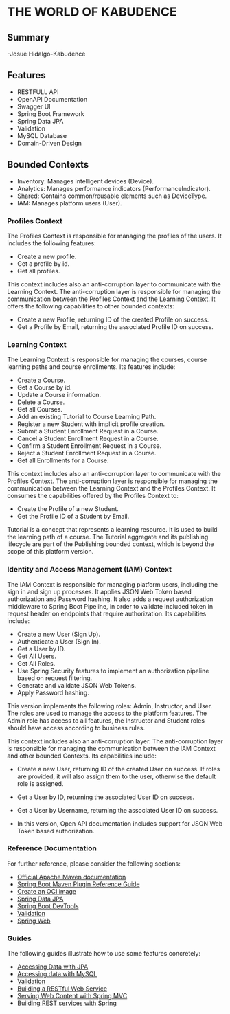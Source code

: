 # THE WORLD OF KABUDENCE

## Summary
-Josue Hidalgo-Kabudence
## Features
- RESTFULL API
- OpenAPI Documentation
- Swagger UI
- Spring Boot Framework
- Spring Data JPA
- Validation
- MySQL Database
- Domain-Driven Design

## Bounded Contexts
- Inventory: Manages intelligent devices (Device).
- Analytics: Manages performance indicators (PerformanceIndicator).
- Shared: Contains common/reusable elements such as DeviceType.
- IAM: Manages platform users (User).
### Profiles Context

The Profiles Context is responsible for managing the profiles of the users. It includes the following features:

- Create a new profile.
- Get a profile by id.
- Get all profiles.

This context includes also an anti-corruption layer to communicate with the Learning Context. The anti-corruption layer is responsible for managing the communication between the Profiles Context and the Learning Context. It offers the following capabilities to other bounded contexts:
- Create a new Profile, returning ID of the created Profile on success.
- Get a Profile by Email, returning the associated Profile ID on success.

### Learning Context

The Learning Context is responsible for managing the courses, course learning paths and course enrollments. Its features include:

- Create a Course.
- Get a Course by id.
- Update a Course information.
- Delete a Course.
- Get all Courses.
- Add an existing Tutorial to Course Learning Path.
- Register a new Student with implicit profile creation.
- Submit a Student Enrollment Request in a Course.
- Cancel a Student Enrollment Request in a Course.
- Confirm a Student Enrollment Request in a Course.
- Reject a Student Enrollment Request in a Course.
- Get all Enrollments for a Course.

This context includes also an anti-corruption layer to communicate with the Profiles Context. The anti-corruption layer is responsible for managing the communication between the Learning Context and the Profiles Context. It consumes the capabilities offered by the Profiles Context to:

- Create the Profile of a new Student.
- Get the Profile ID of a Student by Email.

Tutorial is a concept that represents a learning resource. It is used to build the learning path of a course. The Tutorial aggregate and its publishing lifecycle are part of the Publishing bounded context, which is beyond the scope of this platform version.

### Identity and Access Management (IAM) Context

The IAM Context is responsible for managing platform users, including the sign in and sign up processes. It applies JSON Web Token based authorization and Password hashing. It also adds a request authorization middleware to Spring Boot Pipeline, in order to validate included token in request header on endpoints that require authorization. Its capabilities include:
- Create a new User (Sign Up).
- Authenticate a User (Sign In).
- Get a User by ID.
- Get All Users.
- Get All Roles.
- Use Spring Security features to implement an authorization pipeline based on request filtering.
- Generate and validate JSON Web Tokens.
- Apply Password hashing.

This version implements the following roles: Admin, Instructor, and User. The roles are used to manage the access to the platform features. The Admin role has access to all features, the Instructor and Student roles should have access according to business rules.

This context includes also an anti-corruption layer. The anti-corruption layer is responsible for managing the communication between the IAM Context and other bounded Contexts. Its capabilities include:

- Create a new User, returning ID of the created User on success. If roles are provided, it will also assign them to the user, otherwise the default role is assigned.
- Get a User by ID, returning the associated User ID on success.
- Get a User by Username, returning the associated User ID on success.

- In this version, Open API documentation includes support for JSON Web Token based authorization.

### Reference Documentation

For further reference, please consider the following sections:

* [Official Apache Maven documentation](https://maven.apache.org/guides/index.html)
* [Spring Boot Maven Plugin Reference Guide](https://docs.spring.io/spring-boot/docs/3.2.5/maven-plugin/reference/html/)
* [Create an OCI image](https://docs.spring.io/spring-boot/docs/3.2.5/maven-plugin/reference/html/#build-image)
* [Spring Data JPA](https://docs.spring.io/spring-boot/docs/3.2.5/reference/htmlsingle/index.html#data.sql.jpa-and-spring-data)
* [Spring Boot DevTools](https://docs.spring.io/spring-boot/docs/3.2.5/reference/htmlsingle/index.html#using.devtools)
* [Validation](https://docs.spring.io/spring-boot/docs/3.2.5/reference/htmlsingle/index.html#io.validation)
* [Spring Web](https://docs.spring.io/spring-boot/docs/3.2.5/reference/htmlsingle/index.html#web)

### Guides

The following guides illustrate how to use some features concretely:

* [Accessing Data with JPA](https://spring.io/guides/gs/accessing-data-jpa/)
* [Accessing data with MySQL](https://spring.io/guides/gs/accessing-data-mysql/)
* [Validation](https://spring.io/guides/gs/validating-form-input/)
* [Building a RESTful Web Service](https://spring.io/guides/gs/rest-service/)
* [Serving Web Content with Spring MVC](https://spring.io/guides/gs/serving-web-content/)
* [Building REST services with Spring](https://spring.io/guides/tutorials/rest/)

